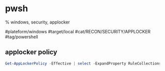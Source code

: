# pwsh
% windows, security, applocker

#plateform/windows #target/local #cat/RECON/SECURITY/APPLOCKER #tag/powershell 

## applocker policy
```powershell
Get-AppLockerPolicy -Effective | select -ExpandProperty RuleCollections
```